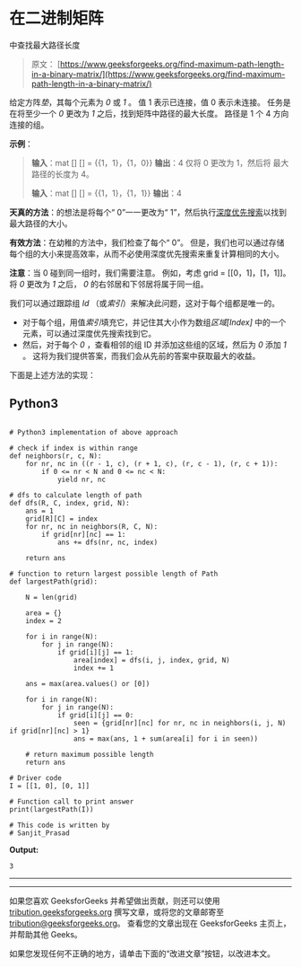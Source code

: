 # 在二进制矩阵

中查找最大路径长度

> 原文： [https://www.geeksforgeeks.org/find-maximum-path-length-in-a-binary-matrix/](https://www.geeksforgeeks.org/find-maximum-path-length-in-a-binary-matrix/)

给定方阵*垫*，其每个元素为 *0* 或 *1* 。 值 1 表示已连接，值 0 表示未连接。 任务是在将至少一个 *0* 更改为 *1* 之后，找到矩阵中路径的最大长度。 路径是 1 个 4 方向连接的组。

**示例**：

> **输入**：mat [] [] = {{1，1}，{1，0}}
> **输出**：4
> 仅将 0 更改为 1，然后将 最大路径的长度为 4。
> 
> **输入**：mat [] [] = {{1，1}，{1，1}}
> **输出**：4

**天真的方法**：的想法是将每个“ 0”一一更改为“ 1”，然后执行[深度优先搜索](https://www.geeksforgeeks.org/depth-first-search-or-dfs-for-a-graph/)以找到最大路径的大小。

**有效方法**：在幼稚的方法中，我们检查了每个“ 0”。 但是，我们也可以通过存储每个组的大小来提高效率，从而不必使用深度优先搜索来重复计算相同的大小。

**注意**：当 0 碰到同一组时，我们需要注意。 例如，考虑 grid = [[0，1]，[1，1]]。 将 *0* 更改为 *1* 之后， *0* 的右邻居和下邻居将属于同一组。

我们可以通过跟踪组 *Id* （或*索引*）来解决此问题，这对于每个组都是唯一的。

*   对于每个组，用值*索引*填充它，并记住其大小作为数组*区域[Index]* 中的一个元素，可以通过深度优先搜索找到它。
*   然后，对于每个 *0* ，查看相邻的组 ID 并添加这些组的区域，然后为 *0* 添加 *1* 。 这将为我们提供答案，而我们会从先前的答案中获取最大的收益。

下面是上述方法的实现：

## Python3

```

# Python3 implementation of above approach 

# check if index is within range 
def neighbors(r, c, N): 
    for nr, nc in ((r - 1, c), (r + 1, c), (r, c - 1), (r, c + 1)): 
        if 0 <= nr < N and 0 <= nc < N: 
            yield nr, nc 

# dfs to calculate length of path 
def dfs(R, C, index, grid, N): 
    ans = 1
    grid[R][C] = index 
    for nr, nc in neighbors(R, C, N): 
        if grid[nr][nc] == 1: 
            ans += dfs(nr, nc, index) 

    return ans 

# function to return largest possible length of Path 
def largestPath(grid): 

    N = len(grid) 

    area = {} 
    index = 2

    for i in range(N): 
        for j in range(N): 
            if grid[i][j] == 1: 
                area[index] = dfs(i, j, index, grid, N) 
                index += 1

    ans = max(area.values() or [0]) 

    for i in range(N): 
        for j in range(N): 
            if grid[i][j] == 0: 
                seen = {grid[nr][nc] for nr, nc in neighbors(i, j, N) if grid[nr][nc] > 1} 
                ans = max(ans, 1 + sum(area[i] for i in seen)) 

    # return maximum possible length 
    return ans 

# Driver code 
I = [[1, 0], [0, 1]] 

# Function call to print answer 
print(largestPath(I)) 

# This code is written by 
# Sanjit_Prasad 

```

**Output:**

```
3

```



* * *

* * *

如果您喜欢 GeeksforGeeks 并希望做出贡献，则还可以使用 [tribution.geeksforgeeks.org](https://contribute.geeksforgeeks.org/) 撰写文章，或将您的文章邮寄至 tribution@geeksforgeeks.org。 查看您的文章出现在 GeeksforGeeks 主页上，并帮助其他 Geeks。

如果您发现任何不正确的地方，请单击下面的“改进文章”按钮，以改进本文。